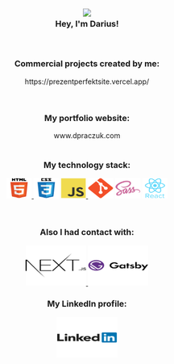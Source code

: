 ### <p align="center"> <img src="https://camo.githubusercontent.com/e8e7b06ecf583bc040eb60e44eb5b8e0ecc5421320a92929ce21522dbc34c891/68747470733a2f2f6d656469612e67697068792e636f6d2f6d656469612f6876524a434c467a6361737252346961377a2f67697068792e676966" width="30"><br> Hey, I'm Darius! </p><br>




 
 <h3 align="center">Commercial projects created by me: </h1>
 <p align="center"> https://prezentperfektsite.vercel.app/ </p><br>
  
 
<h3 align="center"> My portfolio website: </h2>
<p align="center"> www.dpraczuk.com </li><br><br>

 
 
 
<h3 align="center"> My technology stack:</h2>

<p align="center"><a href="https://developer.mozilla.org/en-US/docs/Glossary/HTML5"> <img src="https://raw.githubusercontent.com/devicons/devicon/master/icons/html5/html5-original-wordmark.svg" alt="html5" width="50" height="40" style="max-width: 100%;"> </a> <a href="https://developer.mozilla.org/en-US/docs/Web/CSS"> <img src="https://raw.githubusercontent.com/devicons/devicon/master/icons/css3/css3-original-wordmark.svg" alt="css3" width="50" height="40" style="max-width: 100%;"></a>
 <a href="https://developer.mozilla.org/pl/docs/Web/JavaScript"><img src="https://raw.githubusercontent.com/devicons/devicon/master/icons/javascript/javascript-original.svg" alt="javascript" width="50" height="40" style="max-width: 100%;"></a><a href="https://git-scm.com/"> <img src="https://raw.githubusercontent.com/devicons/devicon/1119b9f84c0290e0f0b38982099a2bd027a48bf1/icons/git/git-original.svg" alt="git" width="50" height="40" style="max-width: 100%"></a> <a href="https://sass-lang.com/"><img src="https://raw.githubusercontent.com/devicons/devicon/master/icons/sass/sass-original.svg" alt="sass" width="50" height="40" style="max-width: 100%;"></a> <a href="https://reactjs.org/"> <img src="https://raw.githubusercontent.com/devicons/devicon/master/icons/react/react-original-wordmark.svg" alt="react" width="50" height="40" style="max-width: 100%;"> </a></p><br>
 
<h3 align="center">Also I had contact with:</h3>
<p align="center"><a href="https://nextjs.org/"><img src="https://raw.githubusercontent.com/devicons/devicon/1119b9f84c0290e0f0b38982099a2bd027a48bf1/icons/nextjs/nextjs-original-wordmark.svg" width="120" height="80" style="max-width: 100%;" > </a> <a href="https://www.gatsbyjs.com/"><img src="https://raw.githubusercontent.com/devicons/devicon/1119b9f84c0290e0f0b38982099a2bd027a48bf1/icons/gatsby/gatsby-original-wordmark.svg" width="120" height="80" style="max-width: 100%;" ></a></p>
 
<h3 align="center">My LinkedIn profile:</h3>
<p align="center"><a href="https://www.linkedin.com/in/dariusz-praczuk-199467228/"><img src="https://raw.githubusercontent.com/devicons/devicon/1119b9f84c0290e0f0b38982099a2bd027a48bf1/icons/linkedin/linkedin-original-wordmark.svg" width="120"   height="80" style="max-width: 100%" > </a></p>
 
 
 
<!--
**Benszyn/Benszyn** is a ✨ _special_ ✨ repository because its `README.md` (this file) appears on your GitHub profile.

Here are some ideas to get you started:

- 🔭 I’m currently working on ...
- 🌱 I’m currently learning ...
- 👯 I’m looking to collaborate on ...
- 🤔 I’m looking for help with ...
- 💬 Ask me about ...
- 📫 How to reach me: ...
- 😄 Pronouns: ...
- ⚡ Fun fact: ...
-->
